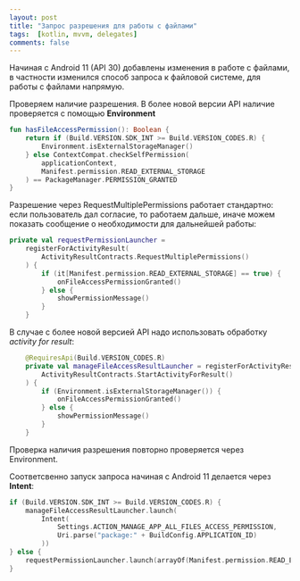 ```yaml
---
layout: post
title: "Запрос разрешения для работы с файлами"
tags:  [kotlin, mvvm, delegates]
comments: false
---
```


Начиная с Android 11 (API 30) добавлены изменения в работе с файлами, в частности изменился способ запроса к файловой системе, для работы с файлами напрямую.

Проверяем наличие разрешения. В более новой версии API наличие проверяется с помощью **Environment**

``` kotlin
fun hasFileAccessPermission(): Boolean {
    return if (Build.VERSION.SDK_INT >= Build.VERSION_CODES.R) {
        Environment.isExternalStorageManager()
    } else ContextCompat.checkSelfPermission(
        applicationContext,
        Manifest.permission.READ_EXTERNAL_STORAGE
    ) == PackageManager.PERMISSION_GRANTED
}
```

Разрешение через RequestMultiplePermissions работает стандартно: если пользователь дал согласие, то работаем дальше,
иначе можем показать сообщение о необходимости для дальнейшей работы:

``` kotlin
private val requestPermissionLauncher =
    registerForActivityResult(
        ActivityResultContracts.RequestMultiplePermissions()
    ) {
        if (it[Manifest.permission.READ_EXTERNAL_STORAGE] == true) {
            onFileAccessPermissionGranted()
        } else {
            showPermissionMessage()
        }
    }
```

В случае с более новой версией API надо использовать обработку *activity for result*:

``` kotlin
    @RequiresApi(Build.VERSION_CODES.R)
    private val manageFileAccessResultLauncher = registerForActivityResult(
        ActivityResultContracts.StartActivityForResult()
    ) {
        if (Environment.isExternalStorageManager()) {
            onFileAccessPermissionGranted()
        } else {
            showPermissionMessage()
        }
    }

```
Проверка наличия разрешения повторно проверяется через Environment.

Соответсвенно запуск запроса начиная с Android 11 делается через **Intent**:

``` kotlin
if (Build.VERSION.SDK_INT >= Build.VERSION_CODES.R) {
    manageFileAccessResultLauncher.launch(
        Intent(
            Settings.ACTION_MANAGE_APP_ALL_FILES_ACCESS_PERMISSION,
            Uri.parse("package:" + BuildConfig.APPLICATION_ID)
        ))
} else {
    requestPermissionLauncher.launch(arrayOf(Manifest.permission.READ_EXTERNAL_STORAGE))
}
```
